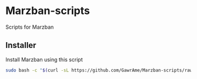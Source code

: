 # Marzban-scripts
Scripts for Marzban

## Installer
Install Marzban using this script
```bash
sudo bash -c "$(curl -sL https://github.com/GawrAme/Marzban-scripts/raw/master/marzban.sh)" @ install
```
